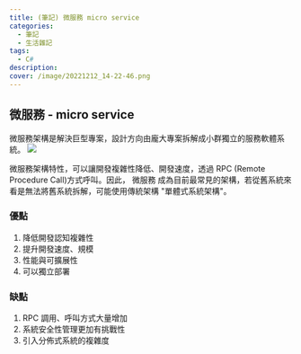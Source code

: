 ```yaml
---
title: (筆記) 微服務 micro service 
categories: 
  - 筆記 
  - 生活雜記
tags: 
  - C#
description:
cover: /image/20221212_14-22-46.png
---
```


## 微服務 - micro service
微服務架構是解決巨型專案，設計方向由龐大專案拆解成小群獨立的服務軟體系統。
![](/image/20221212_14-22-46.png)

微服務架構特性，可以讓開發複雜性降低、開發速度，透過 RPC (Remote Procedure Call)方式呼叫。因此，
 微服務 成為目前最常見的架構，若從舊系統來看是無法將舊系統拆解，可能使用傳統架構 "單體式系統架構"。

 ### 優點
 1. 降低開發認知複雜性
 2. 提升開發速度、規模
 3. 性能與可擴展性
 4. 可以獨立部署

### 缺點
1. RPC 調用、呼叫方式大量增加
2. 系統安全性管理更加有挑戰性
3. 引入分佈式系統的複雜度